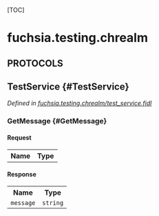 [TOC]

# fuchsia.testing.chrealm


## **PROTOCOLS**

## TestService {#TestService}
*Defined in [fuchsia.testing.chrealm/test_service.fidl](https://fuchsia.googlesource.com/fuchsia/+/master/src/sys/tools/chrealm/integration_tests/fidl/fuchsia.testing.chrealm/test_service.fidl#9)*


### GetMessage {#GetMessage}


#### Request
<table>
    <tr><th>Name</th><th>Type</th></tr>
    </table>


#### Response
<table>
    <tr><th>Name</th><th>Type</th></tr>
    <tr>
            <td><code>message</code></td>
            <td>
                <code>string</code>
            </td>
        </tr></table>















